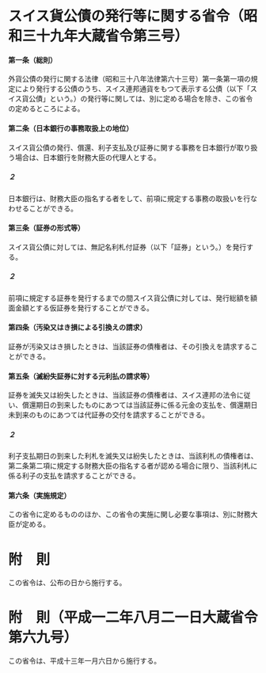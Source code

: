 # スイス貨公債の発行等に関する省令（昭和三十九年大蔵省令第三号）
#### 第一条（総則）
外貨公債の発行に関する法律（昭和三十八年法律第六十三号）第一条第一項の規定により発行する公債のうち、スイス連邦通貨をもつて表示する公債（以下「スイス貨公債」という。）の発行等に関しては、別に定める場合を除き、この省令の定めるところによる。
#### 第二条（日本銀行の事務取扱上の地位）
スイス貨公債の発行、償還、利子支払及び証券に関する事務を日本銀行が取り扱う場合は、日本銀行を財務大臣の代理人とする。
##### ２
日本銀行は、財務大臣の指名する者をして、前項に規定する事務の取扱いを行なわせることができる。
#### 第三条（証券の形式等）
スイス貨公債に対しては、無記名利札付証券（以下「証券」という。）を発行する。
##### ２
前項に規定する証券を発行するまでの間スイス貨公債に対しては、発行総額を額面金額とする仮証券を発行することができる。
#### 第四条（汚染又はき損による引換えの請求）
証券が汚染又はき損したときは、当該証券の債権者は、その引換えを請求することができる。
#### 第五条（滅紛失証券に対する元利払の請求等）
証券を滅失又は紛失したときは、当該証券の債権者は、スイス連邦の法令に従い、償還期日の到来したものにあつては当該証券に係る元金の支払を、償還期日未到来のものにあつては代証券の交付を請求することができる。
##### ２
利子支払期日の到来した利札を滅失又は紛失したときは、当該利札の債権者は、第二条第二項に規定する財務大臣の指名する者が認める場合に限り、当該利札に係る利子の支払を請求することができる。
#### 第六条（実施規定）
この省令に定めるもののほか、この省令の実施に関し必要な事項は、別に財務大臣が定める。
# 附　則
この省令は、公布の日から施行する。
# 附　則（平成一二年八月二一日大蔵省令第六九号）
この省令は、平成十三年一月六日から施行する。
